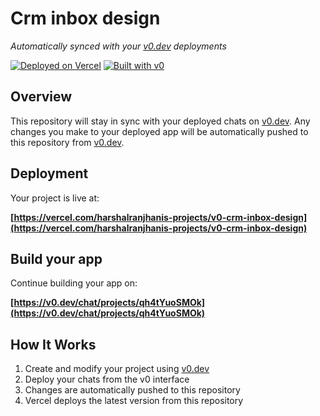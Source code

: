 # Crm inbox design

*Automatically synced with your [v0.dev](https://v0.dev) deployments*

[![Deployed on Vercel](https://img.shields.io/badge/Deployed%20on-Vercel-black?style=for-the-badge&logo=vercel)](https://vercel.com/harshalranjhanis-projects/v0-crm-inbox-design)
[![Built with v0](https://img.shields.io/badge/Built%20with-v0.dev-black?style=for-the-badge)](https://v0.dev/chat/projects/qh4tYuoSMOk)

## Overview

This repository will stay in sync with your deployed chats on [v0.dev](https://v0.dev).
Any changes you make to your deployed app will be automatically pushed to this repository from [v0.dev](https://v0.dev).

## Deployment

Your project is live at:

**[https://vercel.com/harshalranjhanis-projects/v0-crm-inbox-design](https://vercel.com/harshalranjhanis-projects/v0-crm-inbox-design)**

## Build your app

Continue building your app on:

**[https://v0.dev/chat/projects/qh4tYuoSMOk](https://v0.dev/chat/projects/qh4tYuoSMOk)**

## How It Works

1. Create and modify your project using [v0.dev](https://v0.dev)
2. Deploy your chats from the v0 interface
3. Changes are automatically pushed to this repository
4. Vercel deploys the latest version from this repository